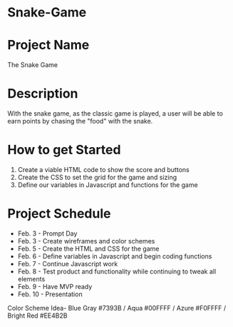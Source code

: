 # Snake-Game

# Project Name
The Snake Game

# Description
With the snake game, as the classic game is played, a user will be able to earn points by chasing the "food" with the snake.

# How to get Started
1. Create a viable HTML code to show the score and buttons
2. Create the CSS to set the grid for the game and sizing
3. Define our variables in Javascript and functions for the game

# Project Schedule
* Feb. 3 - Prompt Day
* Feb. 3 - Create wireframes and color schemes
* Feb. 5 - Create the HTML and CSS for the game
* Feb. 6 - Define variables in Javascript and begin coding functions
* Feb. 7 - Continue Javascript work
* Feb. 8 - Test product and functionality while continuing to tweak all elements
* Feb. 9 - Have MVP ready
* Feb. 10 - Presentation



Color Scheme Idea- 
Blue Gray #7393B /
Aqua #00FFFF /
Azure #F0FFFF /
Bright Red #EE4B2B

